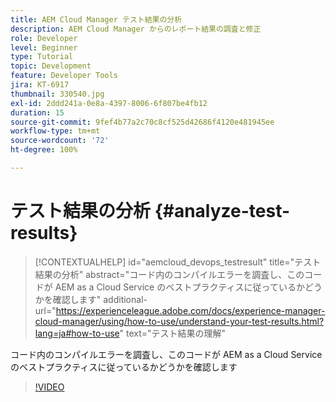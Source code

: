 ```yaml
---
title: AEM Cloud Manager テスト結果の分析
description: AEM Cloud Manager からのレポート結果の調査と修正
role: Developer
level: Beginner
type: Tutorial
topic: Development
feature: Developer Tools
jira: KT-6917
thumbnail: 330540.jpg
exl-id: 2ddd241a-0e8a-4397-8006-6f807be4fb12
duration: 15
source-git-commit: 9fef4b77a2c70c8cf525d42686f4120e481945ee
workflow-type: tm+mt
source-wordcount: '72'
ht-degree: 100%

---
```


# テスト結果の分析 {#analyze-test-results}

>[!CONTEXTUALHELP]
>id="aemcloud_devops_testresult"
>title="テスト結果の分析"
>abstract="コード内のコンパイルエラーを調査し、このコードが AEM as a Cloud Service のベストプラクティスに従っているかどうかを確認します"
>additional-url="https://experienceleague.adobe.com/docs/experience-manager-cloud-manager/using/how-to-use/understand-your-test-results.html?lang=ja#how-to-use" text="テスト結果の理解"

コード内のコンパイルエラーを調査し、このコードが AEM as a Cloud Service のベストプラクティスに従っているかどうかを確認します

>[!VIDEO](https://video.tv.adobe.com/v/330540?quality=12&learn=on)
